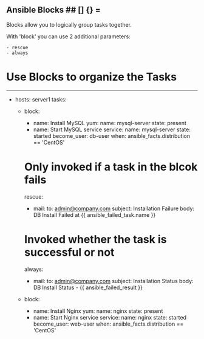 
##  Ansible Blocks  ##     [] {} =



Blocks allow you to logically group tasks together.

With 'block' you can use 2 additional parameters:

    - rescue
    - always 


# Use Blocks to organize the Tasks 
---
- hosts: server1
  tasks:
    - block:
      - name: Install MySQL
        yum:
          name: mysql-server
          state: present
      - name: Start MySQL service
        service:
          name: mysql-server
          state: started
      become_user: db-user
      when: ansible_facts.distribution == 'CentOS'
      
      # Only invoked if a task in the blcok fails
      rescue:
        - mail:
            to: admin@company.com
            subject: Installation Failure
            body: DB Install Failed at {{ ansible_failed_task.name }}
      
      # Invoked whether the task is successful or not
      always:
        - mail:
            to: admin@company.com
            subject: Installation Status
            body: DB Install Status - {{ ansible_failed_result }}

    - block:
        - name: Install Nginx
          yum:
            name: nginx
            state: present
        - name: Start Nginx service
          service: 
            name: nginx
            state: started
      become_user: web-user
      when: ansible_facts.distribution == 'CentOS'

    